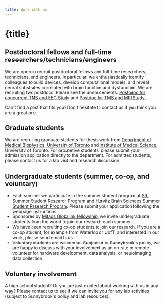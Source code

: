```yaml
---
title: Work with us 
---
```


# {title}

## Postdoctoral fellows and full-time researchers/technicians/engineers
We are open to recruit postdoctoral fellows and full-time researchers, technicians, and engineers. In particular, we enthusiastically identify colleagues to build devices, develop computational models, and reveal neural substrates correlated with brain function and dysfunction. 
We are recruiting two postdocs. Please see the annoucements: [Postodoc for concurrent TMS and EEG Study](http://sunnybrook.jobis.ca/bbp9) and [Postdoc for TMS and MRI Study ](http://sunnybrook.jobis.ca/bbqh).

Can't find a post that fits you? Don't hesitate to contact us if you think you are a great one. 

## Graduate students
We are recruiting graduate students for thesis work from [Department of Medical Biophysics, University of Toronto](https://medbio.utoronto.ca) and [Institute of Medical Science, Unviersity of Toronto](https://ims.utoronto.ca). 
For prospetive students, please submit your admission application directly to the department. For admitted students, please contact us for a lab visit and research discussion.

## Undergraduate students (summer, co-op, and voluntary)
- Each summer we participate in the summer student program at 
[SRI Summer Student Research Program](https://sunnybrook.ca/research/content/?page=sri-ed-summ-uni) and [Hurvitz Brain Sciences Summer Student Research Program](https://sunnybrook.ca/research/content/?page=sri-ed-summ-brain). Please submit your application following the webpage instructions.
- Sponsored by [Mitacs Globalink fellowship](https://www.mitacs.ca/en/programs/globalink), we invite undergraduate students from the world to join our research each summer.
- We have been recruiting co-op students to join our research. If you are a co-op student, for example from Waterloo or UofT, and interested in our work, please send email to us.
- Voluntary students are welcomed. Subjected to Sunnybrook's policy, we are happy to discuss with your involvement as an on-site or remote volunteer for hardware development, data analysis, or neuroimaging data collection.

## Voluntary involvement
A high school student? Or you are just excited about working with us in any way? Please contact us to see if we can invite you for any lab activities (subject to Sunnybrook's policy and lab resources).
